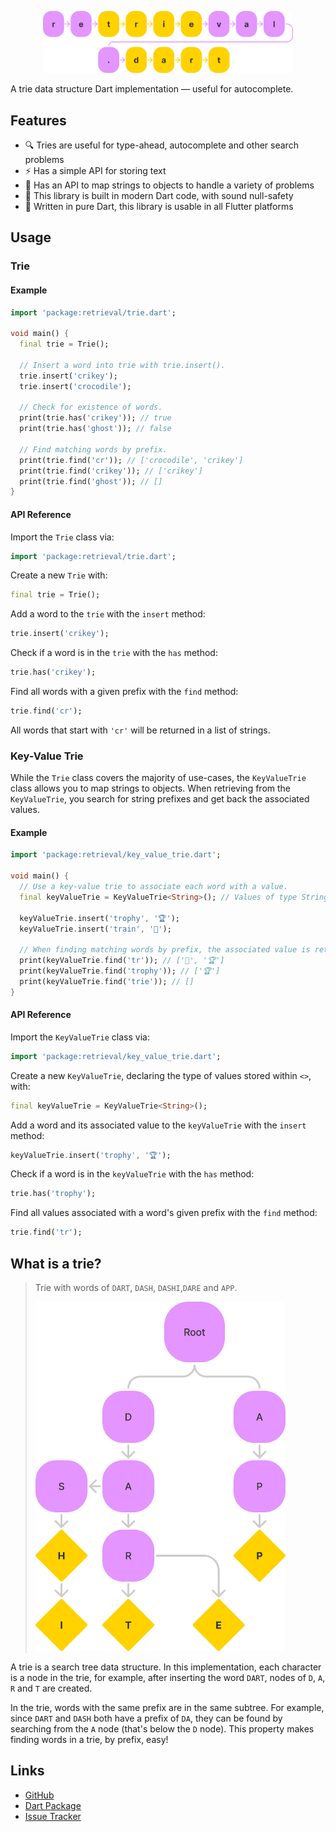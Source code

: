 <p align="center">
  <img src="https://github.com/rohanchandra/retrieval.dart/raw/master/assets/logo.png" alt="logo" width="400px"/>
</p>

A trie data structure Dart implementation — useful for autocomplete.

## Features

- 🔍 Tries are useful for type-ahead, autocomplete and other search problems
- ⚡ Has a simple API for storing text
- 🚀 Has an API to map strings to objects to handle a variety of problems
- 🎯 This library is built in modern Dart code, with sound null-safety
- 💙 Written in pure Dart, this library is usable in all Flutter platforms

## Usage

### Trie

#### Example

```dart
import 'package:retrieval/trie.dart';

void main() {
  final trie = Trie();

  // Insert a word into trie with trie.insert().
  trie.insert('crikey');
  trie.insert('crocodile');

  // Check for existence of words.
  print(trie.has('crikey')); // true
  print(trie.has('ghost')); // false

  // Find matching words by prefix.
  print(trie.find('cr')); // ['crocodile', 'crikey']
  print(trie.find('crikey')); // ['crikey']
  print(trie.find('ghost')); // []
}
```

#### API Reference

Import the `Trie` class via:

```dart
import 'package:retrieval/trie.dart';
```

Create a new `Trie` with:

```dart
final trie = Trie();
```

Add a word to the `trie` with the `insert` method:

```dart
trie.insert('crikey');
```

Check if a word is in the `trie` with the `has` method:

```dart
trie.has('crikey');
```

Find all words with a given prefix with the `find` method:

```dart
trie.find('cr');
```

All words that start with `'cr'` will be returned in a list of strings.

### Key-Value Trie

While the `Trie` class covers the majority of use-cases, the `KeyValueTrie` class allows you to map strings to objects. When retrieving from the `KeyValueTrie`, you search for string prefixes and get back the associated values.

#### Example

```dart
import 'package:retrieval/key_value_trie.dart';

void main() {
  // Use a key-value trie to associate each word with a value.
  final keyValueTrie = KeyValueTrie<String>(); // Values of type String.

  keyValueTrie.insert('trophy', '🏆');
  keyValueTrie.insert('train', '🚆');

  // When finding matching words by prefix, the associated value is returned.
  print(keyValueTrie.find('tr')); // ['🚆', '🏆']
  print(keyValueTrie.find('trophy')); // ['🏆']
  print(keyValueTrie.find('trie')); // []
}
```

#### API Reference

Import the `KeyValueTrie` class via:

```dart
import 'package:retrieval/key_value_trie.dart';
```

Create a new `KeyValueTrie`, declaring the type of values stored within `<>`, with:

```dart
final keyValueTrie = KeyValueTrie<String>();
```

Add a word and its associated value to the `keyValueTrie` with the `insert` method:

```dart
keyValueTrie.insert('trophy', '🏆');
```

Check if a word is in the `keyValueTrie` with the `has` method:

```dart
trie.has('trophy');
```

Find all values associated with a word's given prefix with the `find` method:

```dart
trie.find('tr');
```

## What is a trie?

> Trie with words of `DART`, `DASH`, `DASHI`,`DARE` and `APP`.
>
> <img src="https://github.com/rohanchandra/retrieval.dart/raw/master/assets/trie.png" alt="trie" width="400px"/>

A trie is a search tree data structure. In this implementation, each character is a node in the trie, for example, after inserting the word `DART`, nodes of `D`, `A`, `R` and `T` are created.

In the trie, words with the same prefix are in the same subtree. For example, since `DART` and `DASH` both have a prefix of `DA`, they can be found by searching from the `A` node (that's below the `D` node). This property makes finding words in a trie, by prefix, easy!

## Links

- [GitHub](https://github.com/rohanchandra/retrieval.dart)
- [Dart Package](https://pub.dev/packages/retrieval)
- [Issue Tracker](https://github.com/rohanchandra/retrieval.dart/issues)
